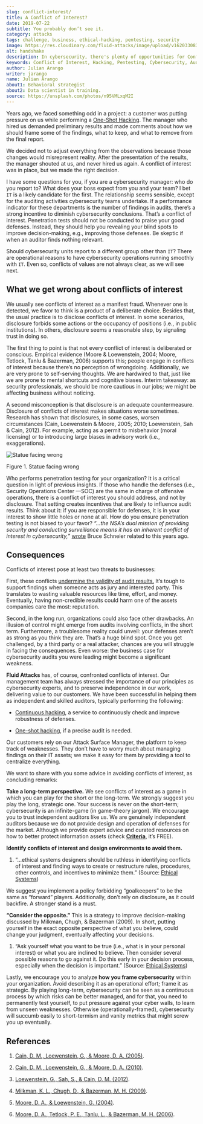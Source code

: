 ```yaml
---
slug: conflict-interest/
title: A Conflict of Interest?
date: 2019-07-22
subtitle: You probably don’t see it.
category: attacks
tags: challenge, business, ethical-hacking, pentesting, security
image: https://res.cloudinary.com/fluid-attacks/image/upload/v1620330835/blog/conflict-interest/cover_wn6toq.webp
alt: handshake
description: In cybersecurity, there's plenty of opportunities for Conflicts of Interest to emerge. Here we discuss understanding, consequences, and ways to deal with them.
keywords: Conflict of Interest, Hacking, Pentesting, Cybersecurity, Auditing, Business, Ethical Hacking
author: Julian Arango
writer: jarango
name: Julian Arango
about1: Behavioral strategist
about2: Data scientist in training.
source: https://unsplash.com/photos/n95VMLxqM2I
---
```


Years ago, we faced something odd in a project: a customer was putting
pressure on us while performing a [One-Shot
Hacking](../../services/one-shot-hacking/). The manager who hired us
demanded preliminary results and made comments about how we should frame
some of the findings, what to keep, and what to remove from the final
report.

We decided not to adjust everything from the observations because those
changes would misrepresent reality. After the presentation of the
results, the manager shouted at us, and never hired us again. A conflict
of interest was in place, but we made the right decision.

I have some questions for you, if you are a cybersecurity manager: who
do you report to? What does your boss expect from you and your team? I
bet `IT` is a likely candidate for the first. The relationship seems
sensible, except for the auditing activities cybersecurity teams
undertake. If a performance indicator for these departments is the
number of findings in audits, there’s a strong incentive to diminish
cybersecurity conclusions. That’s a conflict of interest. Penetration
tests should not be conducted to praise your good defenses. Instead,
they should help you revealing your blind spots to improve
decision-making, e.g., improving those defenses. Be skeptic if when an
auditor finds nothing relevant.

Should cybersecurity units report to a different group other than `IT`?
There are operational reasons to have cybersecurity operations running
smoothly with `IT`. Even so, conflicts of values are not always clear,
as we will see next.

## What we get wrong about conflicts of interest

We usually see conflicts of interest as a manifest fraud. Whenever one
is detected, we favor to think is a product of a deliberate choice.
Besides that, the usual practice is to disclose conflicts of interest.
In some scenarios, disclosure forbids some actions or the occupancy of
positions (i.e., in public institutions). In others, disclosure seems a
reasonable step, by signaling trust in doing so.

The first thing to point is that not every conflict of interest is
deliberated or conscious. Empirical evidence (Moore & Loewenstein, 2004;
Moore, Tetlock, Tanlu & Bazerman, 2006) supports this; people engage in
conflicts of interest because there’s no perception of wrongdoing.
Additionally, we are very prone to self-serving thoughts. We are
hardwired to that, just like we are prone to mental shortcuts and
cognitive biases. Interim takeaway: as security professionals, we should
be more cautious in our jobs; we might be affecting business without
noticing.

A second misconception is that disclosure is an adequate countermeasure.
Disclosure of conflicts of interest makes situations worse sometimes.
Research has shown that disclosures, in some cases, worsen circumstances
(Cain, Loewenstein & Moore, 2005; 2010; Loewenstein, Sah & Cain, 2012).
For example, acting as a permit to misbehavior (moral licensing) or to
introducing large biases in advisory work (i.e., exaggerations).

<div class="imgblock">

![Statue facing wrong](https://res.cloudinary.com/fluid-attacks/image/upload/c_scale,w_600/v1620330834/blog/conflict-interest/statue_uq24fn.webp)

<div class="title">

Figure 1. Statue facing wrong

</div>

</div>

Who performs penetration testing for your organization? It is a critical
question in light of previous insights. If those who handle the defenses
(i.e., Security Operations Center —SOC) are the same in charge of
offensive operations, there is a conflict of interest you should
address, and not by disclosure. That setting creates incentives that are
likely to influence audit results. Think about it: if you are
responsible for defenses, it is in your interest to show little holes or
none at all. How do you ensure penetration testing is not biased to your
favor? *“…​the NSA’s dual mission of providing security and conducting
surveillance means it has an inherent conflict of interest in
cybersecurity,”*
[wrote](https://www.schneier.com/essays/archives/2009/03/who_should_be_in_cha.html)
Bruce Schneier related to this years ago.

## Consequences

Conflicts of interest pose at least two threats to businesses:

First, these conflicts [undermine the validity of audit
results.](https://www.isaca.org/Journal/archives/2017/Volume-2/Documents/The-Validity-of-Penetration-Tests_joa_Eng_0417.pdf)
It’s tough to support findings when someone acts as jury and interested
party. This translates to wasting valuable resources like time, effort,
and money. Eventually, having non-credible results could harm one of the
assets companies care the most: reputation.

Second, in the long run, organizations could also face other drawbacks.
An illusion of control might emerge from audits involving conflicts, in
the short term. Furthermore, a troublesome reality could unveil: your
defenses aren’t as strong as you think they are. That’s a huge blind
spot. Once you get challenged, by a third party or a real attacker,
chances are you will struggle in facing the consequences. Even worse:
the business case for cybersecurity audits you were leading might become
a significant weakness.

**Fluid Attacks** has, of course, confronted conflicts of interest. Our
management team has always stressed the importance of our principles as
cybersecurity experts, and to preserve independence in our work,
delivering value to our customers. We have been successful in helping
them as independent and skilled auditors, typically performing the
following:

- [Continuous hacking](../../services/continuous-hacking/), a service
  to continuously check and improve robustness of defenses.

- [One-shot hacking](../../services/one-shot-hacking/), if a precise
  audit is needed.

Our customers rely on our Attack Surface Manager, the platform to keep
track of weaknesses. They don’t have to worry much about managing
findings on their IT assets; we make it easy for them by providing a
tool to centralize everything.

We want to share with you some advice in avoiding conflicts of interest,
as concluding remarks:

**Take a long-term perspective.** We see conflicts of interest as a game
in which you can play for the short or the long-term. We strongly
suggest you play the long, strategic one. Your success is never on the
short-term; cybersecurity is an infinite-game (in game-theory jargon).
We encourage you to trust independent auditors like us. We are genuinely
independent auditors because we do not provide design and operation of
defenses for the market. Although we provide expert advice and curated
resources on how to better protect information assets (check
[**Criteria**](https://docs.fluidattacks.com/criteria/), it’s FREE).

<div class="blog-questions">

**Identify conflicts of interest and design environments to avoid
them.**

1. “…​ethical systems designers should be ruthless in identifying
    conflicts of interest and finding ways to create or restructure
    rules, procedures, other controls, and incentives to minimize them.”
    (Source: [Ethical
    Systems](https://www.ethicalsystems.org/content/contextual-influences))

We suggest you implement a policy forbidding “goalkeepers” to be the
same as “forward” players. Additionally, don’t rely on disclosure, as it
could backfire. A stronger stand is a must.

**“Consider the opposite.”** This is a strategy to improve
decision-making discussed by Milkman, Chugh, & Bazerman (2009). In
short, putting yourself in the exact opposite perspective of what you
believe, could change your judgment, eventually affecting your
decisions.

1. “Ask yourself what you want to be true (i.e., what is in your
    personal interest) or what you are inclined to believe. Then
    consider several possible reasons to go against it. Do this early in
    your decision process, especially when the decision is important.”
    (Source: [Ethical
    Systems](https://www.ethicalsystems.org/content/contextual-influences))

</div>

Lastly, we encourage you to analyze **how you frame cybersecurity**
within your organization. Avoid describing it as an operational effort;
frame it as strategic. By playing long-term, cybersecurity can be seen
as a continuous process by which risks can be better managed, and for
that, you need to permanently test yourself, to put pressure against
your cyber walls, to learn from unseen weaknesses. Otherwise
(operationally-framed), cybersecurity will succumb easily to
short-termism and vanity metrics that might screw you up eventually.

## References

1. [Cain, D. M., Loewenstein, G., & Moore, D. A.
    (2005)](https://www.andrew.cmu.edu/user/gl20/GeorgeLoewenstein/Papers_files/pdf/dirtclean.pdf).

2. [Cain, D. M., Loewenstein, G., & Moore, D. A.
    (2010)](https://www.cmu.edu/dietrich/sds/docs/loewenstein/WhenSunLightFails.pdf).

3. [Loewenstein, G., Sah, S., & Cain, D. M.
    (2012)](https://www.cmu.edu/dietrich/sds/docs/loewenstein/UnintendedConsq.pdf).

4. [Milkman, K. L., Chugh, D., & Bazerman, M. H.
    (2009)](https://static1.squarespace.com/static/5353b838e4b0e68461b517cf/t/538504d1e4b01dc8cdbaead5/1401226449434/how-can-decision-making-be-improved.pdf).

5. [Moore, D. A., & Loewenstein, G.
    (2004)](https://www.andrew.cmu.edu/user/gl20/GeorgeLoewenstein/Papers_files/pdf/Self-IntAutoPsychConflictInt.pdf).

6. [Moore, D. A., Tetlock, P. E., Tanlu, L., & Bazerman, M. H.
    (2006)](http://faculty.haas.berkeley.edu/tetlock/pdfsnewones/2006%20auditorsmooreetalpiece.pdf).
